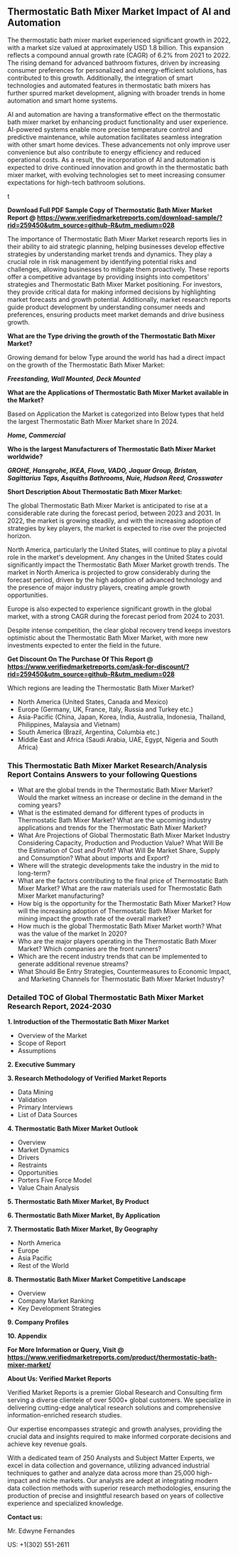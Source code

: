 <h2>Thermostatic Bath Mixer Market Impact of AI and Automation</h2><p>The thermostatic bath mixer market experienced significant growth in 2022, with a market size valued at approximately USD 1.8 billion. This expansion reflects a compound annual growth rate (CAGR) of 6.2% from 2021 to 2022. The rising demand for advanced bathroom fixtures, driven by increasing consumer preferences for personalized and energy-efficient solutions, has contributed to this growth. Additionally, the integration of smart technologies and automated features in thermostatic bath mixers has further spurred market development, aligning with broader trends in home automation and smart home systems.</p><p>AI and automation are having a transformative effect on the thermostatic bath mixer market by enhancing product functionality and user experience. AI-powered systems enable more precise temperature control and predictive maintenance, while automation facilitates seamless integration with other smart home devices. These advancements not only improve user convenience but also contribute to energy efficiency and reduced operational costs. As a result, the incorporation of AI and automation is expected to drive continued innovation and growth in the thermostatic bath mixer market, with evolving technologies set to meet increasing consumer expectations for high-tech bathroom solutions.</p>t</p><p id="" class=""><strong>Download Full PDF Sample Copy of Thermostatic Bath Mixer Market Report @ <a href="https://www.verifiedmarketreports.com/download-sample/?rid=259450&utm_source=github-R&utm_medium=028" target="_blank">https://www.verifiedmarketreports.com/download-sample/?rid=259450&utm_source=github-R&utm_medium=028</a></strong></p><p>The importance of&nbsp;Thermostatic Bath Mixer Market research reports lies in their ability to aid strategic planning, helping businesses develop effective strategies by understanding market trends and dynamics. They play a crucial role in risk management by identifying potential risks and challenges, allowing businesses to mitigate them proactively. These reports offer a competitive advantage by providing insights into competitors' strategies and Thermostatic Bath Mixer Market positioning. For investors, they provide critical data for making informed decisions by highlighting market forecasts and growth potential. Additionally, market research reports guide product development by understanding consumer needs and preferences, ensuring products meet market demands and drive business growth.</p><p><strong>What are the&nbsp;Type driving the growth of the Thermostatic Bath Mixer Market?</strong></p><p id="" class="">Growing demand for below Type around the world has had a direct impact on the growth of the Thermostatic Bath Mixer Market:</p><em><strong>Freestanding, Wall Mounted, Deck Mounted</strong></em></p><strong>What are the&nbsp;Applications&nbsp;of Thermostatic Bath Mixer Market available in the Market?</strong></p><p id="" class="">Based on Application the Market is categorized into Below types that held the largest Thermostatic Bath Mixer Market share In 2024.</p><em><strong>Home, Commercial</strong></em></p><strong>Who is the largest Manufacturers of Thermostatic Bath Mixer Market worldwide?</strong></p><p><em><strong>GROHE, Hansgrohe, IKEA, Flova, VADO, Jaquar Group, Bristan, Sagittarius Taps, Asquiths Bathrooms, Nuie, Hudson Reed, Crosswater</strong></em></p><p id="" class=""><strong>Short Description About Thermostatic Bath Mixer Market:</strong></p><p>The global Thermostatic Bath Mixer Market is anticipated to rise at a considerable rate during the forecast period, between 2023 and 2031. In 2022, the market is growing steadily, and with the increasing adoption of strategies by key players, the market is expected to rise over the projected horizon.</p><p>North America, particularly the United States, will continue to play a pivotal role in the market's development. Any changes in the United States could significantly impact the Thermostatic Bath Mixer Market growth trends. The market in North America is projected to grow considerably during the forecast period, driven by the high adoption of advanced technology and the presence of major industry players, creating ample growth opportunities.</p><p>Europe is also expected to experience significant growth in the global market, with a strong CAGR during the forecast period from 2024 to 2031.</p><p>Despite intense competition, the clear global recovery trend keeps investors optimistic about the Thermostatic Bath Mixer Market, with more new investments expected to enter the field in the future.</p><p id="" class=""><strong>Get Discount On The Purchase Of This Report @ <a href="https://www.verifiedmarketreports.com/ask-for-discount/?rid=259450&utm_source=github-R&utm_medium=028" target="_blank">https://www.verifiedmarketreports.com/ask-for-discount/?rid=259450&utm_source=github-R&utm_medium=028</a></strong></p>Which regions are leading the Thermostatic Bath Mixer Market?</p><ul><li>North America (United States, Canada and Mexico)</li><li>Europe (Germany, UK, France, Italy, Russia and Turkey etc.)</li><li>Asia-Pacific (China, Japan, Korea, India, Australia, Indonesia, Thailand, Philippines, Malaysia and Vietnam)</li><li>South America (Brazil, Argentina, Columbia etc.)</li><li>Middle East and Africa (Saudi Arabia, UAE, Egypt, Nigeria and South Africa)</li></ul><h3 id="" class="">This Thermostatic Bath Mixer Market Research/Analysis Report Contains Answers to your following Questions</h3><ul><li>What are the global trends in the Thermostatic Bath Mixer Market? Would the market witness an increase or decline in the demand in the coming years?</li><li>What is the estimated demand for different types of products in Thermostatic Bath Mixer Market? What are the upcoming industry applications and trends for the Thermostatic Bath Mixer Market?</li><li>What Are Projections of Global Thermostatic Bath Mixer Market Industry Considering Capacity, Production and Production Value? What Will Be the Estimation of Cost and Profit? What Will Be Market Share, Supply and Consumption? What about imports and Export?</li><li>Where will the strategic developments take the industry in the mid to long-term?</li><li>What are the factors contributing to the final price of Thermostatic Bath Mixer Market? What are the raw materials used for Thermostatic Bath Mixer Market manufacturing?</li><li>How big is the opportunity for the Thermostatic Bath Mixer Market? How will the increasing adoption of Thermostatic Bath Mixer Market for mining impact the growth rate of the overall market?</li><li>How much is the global Thermostatic Bath Mixer Market worth? What was the value of the market In 2020?</li><li>Who are the major players operating in the Thermostatic Bath Mixer Market? Which companies are the front runners?</li><li>Which are the recent industry trends that can be implemented to generate additional revenue streams?</li><li>What Should Be Entry Strategies, Countermeasures to Economic Impact, and Marketing Channels for Thermostatic Bath Mixer Market Industry?</li></ul><h3 id="" class="">Detailed TOC of Global Thermostatic Bath Mixer Market Research Report, 2024-2030</h3><p id="" class=""><strong>1. Introduction of the Thermostatic Bath Mixer Market</strong></p><ul><li>Overview of the Market</li><li>Scope of Report</li><li>Assumptions</li></ul><p id="" class=""><strong>2. Executive Summary</strong></p><p id="" class=""><strong>3. Research Methodology of Verified Market Reports</strong></p><ul><li>Data Mining</li><li>Validation</li><li>Primary Interviews</li><li>List of Data Sources</li></ul><p id="" class=""><strong>4. Thermostatic Bath Mixer Market Outlook</strong></p><ul><li>Overview</li><li>Market Dynamics</li><li>Drivers</li><li>Restraints</li><li>Opportunities</li><li>Porters Five Force Model</li><li>Value Chain Analysis</li></ul><p id="" class=""><strong>5. Thermostatic Bath Mixer Market, By Product</strong></p><p id="" class=""><strong>6. Thermostatic Bath Mixer Market, By Application</strong></p><p id="" class=""><strong>7. Thermostatic Bath Mixer Market, By Geography</strong></p><ul><li>North America</li><li>Europe</li><li>Asia Pacific</li><li>Rest of the World</li></ul><p id="" class=""><strong>8. Thermostatic Bath Mixer Market Competitive Landscape</strong></p><ul><li>Overview</li><li>Company Market Ranking</li><li>Key Development Strategies</li></ul><p id="" class=""><strong>9. Company Profiles</strong></p><p id="" class=""><strong>10. Appendix</strong></p><p id="" class=""><strong>For More Information or Query, Visit @ <a href="https://www.verifiedmarketreports.com/product/thermostatic-bath-mixer-market/" target="_blank">https://www.verifiedmarketreports.com/product/thermostatic-bath-mixer-market/</a></strong></p><p id="" class=""><strong>About Us: Verified Market Reports</strong></p><p id="" class="">Verified Market Reports is a premier Global Research and Consulting firm serving a diverse clientele of over 5000+ global customers. We specialize in delivering cutting-edge analytical research solutions and comprehensive information-enriched research studies.</p><p id="" class="">Our expertise encompasses strategic and growth analyses, providing the crucial data and insights required to make informed corporate decisions and achieve key revenue goals.</p><p id="" class="">With a dedicated team of 250 Analysts and Subject Matter Experts, we excel in data collection and governance, utilizing advanced industrial techniques to gather and analyze data across more than 25,000 high-impact and niche markets. Our analysts are adept at integrating modern data collection methods with superior research methodologies, ensuring the production of precise and insightful research based on years of collective experience and specialized knowledge.</p><p id="" class=""><strong>Contact us:</strong></p><p id="" class="">Mr. Edwyne Fernandes</p><p id="" class="">US: +1(302) 551-2611</p>